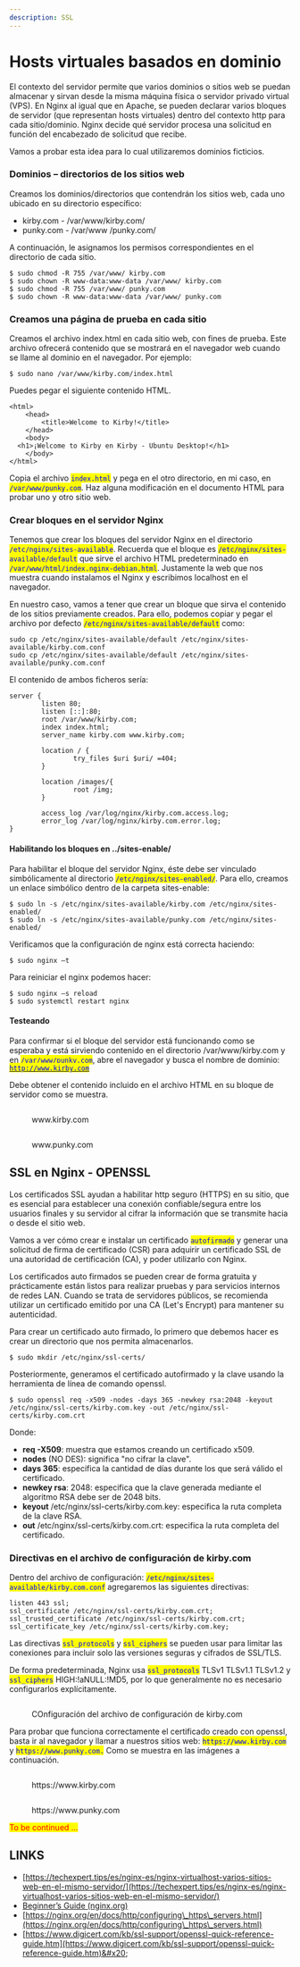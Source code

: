 ```yaml
---
description: SSL
---
```


# Hosts virtuales basados en dominio

El contexto del servidor permite que varios dominios o sitios web se puedan almacenar y sirvan desde la misma máquina física o servidor privado virtual (VPS). En Nginx al igual que en Apache, se pueden declarar varios bloques de servidor (que representan hosts virtuales) dentro del contexto http para cada sitio/dominio. Nginx decide qué servidor procesa una solicitud en función del encabezado de solicitud que recibe.

Vamos a probar esta idea para lo cual utilizaremos dominios ficticios.

### Dominios – directorios de los sitios web

Creamos los dominios/directorios que contendrán los sitios web, cada uno ubicado en su directorio específico:

* kirby.com - /var/www/kirby.com/
* punky.com - /var/www /punky.com/

A continuación, le asignamos los permisos correspondientes en el directorio de cada sitio.

```
$ sudo chmod -R 755 /var/www/ kirby.com
$ sudo chown -R www-data:www-data /var/www/ kirby.com
$ sudo chmod -R 755 /var/www/ punky.com
$ sudo chown -R www-data:www-data /var/www/ punky.com
```

### Creamos una página de prueba en cada sitio

Creamos el archivo index.html en cada sitio web, con fines de prueba. Este archivo ofrecerá contenido que se mostrará en el navegador web cuando se llame al dominio en el navegador. Por ejemplo:

```
$ sudo nano /var/www/kirby.com/index.html
```

Puedes pegar el siguiente contenido HTML.

```
<html>
    <head>
        <title>Welcome to Kirby!</title>
    </head>
    <body>
  <h1>¡Welcome to Kirby en Kirby - Ubuntu Desktop!</h1>
    </body>
</html>
```

Copia el archivo <mark style="color:blue;">`index.html`</mark> y pega en el otro directorio, en mi caso, en <mark style="color:blue;">`/var/www/punky.com`</mark>. Haz alguna modificación en el documento HTML para probar uno y otro sitio web.

### Crear bloques en el servidor Nginx

Tenemos que crear los bloques del servidor Nginx en el directorio <mark style="color:blue;">`/etc/nginx/sites-available`</mark>. Recuerda que el bloque es <mark style="color:blue;">`/etc/nginx/sites-available/default`</mark> que sirve el archivo HTML predeterminado en <mark style="color:blue;">`/var/www/html/index.nginx-debian.html`</mark>. Justamente la web que nos muestra cuando instalamos el Nginx y escribimos localhost en el navegador.

En nuestro caso, vamos a tener que crear un bloque que sirva el contenido de los sitios previamente creados. Para ello, podemos copiar y pegar el archivo por defecto <mark style="color:blue;">`/etc/nginx/sites-available/default`</mark> como:

```
sudo cp /etc/nginx/sites-available/default /etc/nginx/sites-available/kirby.com.conf
sudo cp /etc/nginx/sites-available/default /etc/nginx/sites-available/punky.com.conf
```

El contenido de ambos ficheros sería:

```
server {
        listen 80;
        listen [::]:80;
        root /var/www/kirby.com;
        index index.html;
        server_name kirby.com www.kirby.com;

        location / {
                try_files $uri $uri/ =404;
        }

        location /images/{
                root /img;
        }
        
        access_log /var/log/nginx/kirby.com.access.log;
        error_log /var/log/nginx/kirby.com.error.log;
}
```

#### Habilitando los bloques en ../sites-enable/

Para habilitar el bloque del servidor Nginx, éste debe ser vinculado simbólicamente al directorio <mark style="color:blue;">`/etc/nginx/sites-enabled/`</mark>. Para ello, creamos un enlace simbólico dentro de la carpeta sites-enable:

```
$ sudo ln -s /etc/nginx/sites-available/kirby.com /etc/nginx/sites-enabled/
$ sudo ln -s /etc/nginx/sites-available/punky.com /etc/nginx/sites-enabled/
```

Verificamos que la configuración de nginx está correcta haciendo:

```
$ sudo nginx –t                  
```

Para reiniciar el nginx podemos hacer:

```
$ sudo nginx –s reload
$ sudo systemctl restart nginx
```

#### Testeando

Para confirmar si el bloque del servidor está funcionando como se esperaba y está sirviendo contenido en el directorio /var/www/kirby.com y en <mark style="color:blue;">`/var/www/punky.com`</mark>, abre el navegador y busca el nombre de dominio: [<mark style="color:blue;">`http://www.kirby.com`</mark>](http://www.kirby.com)

Debe obtener el contenido incluido en el archivo HTML en su bloque de servidor como se muestra.

<figure><img src="../../../.gitbook/assets/image (23) (2).png" alt=""><figcaption><p>www.kirby.com </p></figcaption></figure>

<figure><img src="../../../.gitbook/assets/image (22) (1).png" alt=""><figcaption><p>www.punky.com </p></figcaption></figure>

## SSL en Nginx - OPENSSL

Los certificados SSL ayudan a habilitar http seguro (HTTPS) en su sitio, que es esencial para establecer una conexión confiable/segura entre los usuarios finales y su servidor al cifrar la información que se transmite hacia o desde el sitio web.

Vamos a ver cómo crear e instalar un certificado <mark style="color:blue;">`autofirmado`</mark> y generar una solicitud de firma de certificado (CSR) para adquirir un certificado SSL de una autoridad de certificación (CA), y poder utilizarlo con Nginx.

Los certificados auto firmados se pueden crear de forma gratuita y prácticamente están listos para realizar pruebas y para servicios internos de redes LAN. Cuando se trata de servidores públicos, se recomienda utilizar un certificado emitido por una CA (Let's Encrypt) para mantener su autenticidad.

Para crear un certificado auto firmado, lo primero que debemos hacer es crear un directorio que nos permita almacenarlos.

```
$ sudo mkdir /etc/nginx/ssl-certs/
```

Posteriormente, generamos el certificado autofirmado y la clave usando la herramienta de línea de comando openssl.

```
$ sudo openssl req -x509 -nodes -days 365 -newkey rsa:2048 -keyout /etc/nginx/ssl-certs/kirby.com.key -out /etc/nginx/ssl-certs/kirby.com.crt
```

&#x20;Donde:

* **req -X509**: muestra que estamos creando un certificado x509.
* **nodes** (NO DES): significa "no cifrar la clave".
* **days 365**: especifica la cantidad de días durante los que será válido el certificado.
* **newkey rsa**: 2048: especifica que la clave generada mediante el algoritmo RSA debe ser de 2048 bits.
* **keyout** /etc/nginx/ssl-certs/kirby.com.key: especifica la ruta completa de la clave RSA.
* **out** /etc/nginx/ssl-certs/kirby.com.crt: especifica la ruta completa del certificado.

### Directivas en el archivo de configuración de kirby.com

Dentro del archivo de configuración:  <mark style="color:blue;">`/etc/nginx/sites-available/kirby.com.conf`</mark> agregaremos las siguientes directivas:

```
listen 443 ssl;
ssl_certificate /etc/nginx/ssl-certs/kirby.com.crt;
ssl_trusted_certificate /etc/nginx/ssl-certs/kirby.com.crt;
ssl_certificate_key /etc/nginx/ssl-certs/kirby.com.key;
```

Las directivas <mark style="color:blue;">`ssl_protocols`</mark> y <mark style="color:blue;">`ssl_ciphers`</mark> se pueden usar para limitar las conexiones para incluir solo las versiones seguras y cifrados de SSL/TLS.

De forma predeterminada, Nginx usa <mark style="color:blue;">`ssl_protocols`</mark> TLSv1 TLSv1.1 TLSv1.2 y <mark style="color:blue;">`ssl_ciphers`</mark> HIGH:!aNULL:!MD5, por lo que generalmente no es necesario configurarlos explícitamente.

&#x20;

<figure><img src="../../../.gitbook/assets/image (14) (1).png" alt=""><figcaption><p>COnfiguración del archivo de configuración de kirby.com </p></figcaption></figure>

Para probar que funciona correctamente el certificado creado con openssl, basta ir al navegador y llamar a nuestros sitios web: <mark style="color:blue;">`https://www.kirby.com`</mark> y <mark style="color:blue;">`https://www.punky.com.`</mark>  Como se muestra en las imágenes a continuación.

<figure><img src="../../../.gitbook/assets/image (3) (3).png" alt=""><figcaption><p>https://www.kirby.com</p></figcaption></figure>

<figure><img src="../../../.gitbook/assets/image (6) (4).png" alt=""><figcaption><p>https://www.punky.com</p></figcaption></figure>

<mark style="color:red;">To be continued ...</mark>

## LINKS

* [https://techexpert.tips/es/nginx-es/nginx-virtualhost-varios-sitios-web-en-el-mismo-servidor/](https://techexpert.tips/es/nginx-es/nginx-virtualhost-varios-sitios-web-en-el-mismo-servidor/)
* [Beginner’s Guide (nginx.org)](https://nginx.org/en/docs/beginners\_guide.html)
* [https://nginx.org/en/docs/http/configuring\_https\_servers.html](https://nginx.org/en/docs/http/configuring\_https\_servers.html)
* [https://www.digicert.com/kb/ssl-support/openssl-quick-reference-guide.htm](https://www.digicert.com/kb/ssl-support/openssl-quick-reference-guide.htm)&#x20;
